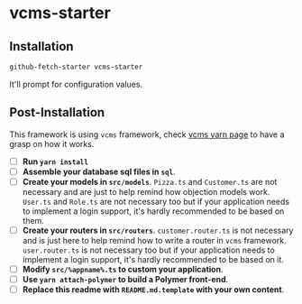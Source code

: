 # vcms-starter

## Installation

```bash
github-fetch-starter vcms-starter
```

It'll prompt for configuration values.


## Post-Installation

This framework is using `vcms` framework, check [vcms yarn page](https://yarnpkg.com/en/package/vcms) to have a grasp on how it works.

- [ ] **Run `yarn install`**
- [ ] **Assemble your database sql files in `sql`**.
- [ ] **Create your models in `src/models`**. `Pizza.ts` and `Customer.ts` are not necessary and are just to help remind how objection models work. `User.ts` and `Role.ts` are not necessary too but if your application needs to implement a login support, it's hardly recommended to be based on them.
- [ ] **Create your routers in `src/routers`**. `customer.router.ts` is not necessary and is just here to help remind how to write a router in `vcms` framework. `user.router.ts` is not necessary too but if your application needs to implement a login support, it's hardly recommended to be based on it.
- [ ] **Modify `src/%appname%.ts` to custom your application**.
- [ ] **Use `yarn attach-polymer` to build a Polymer front-end**.
- [ ] **Replace this readme with `README.md.template` with your own content**.
